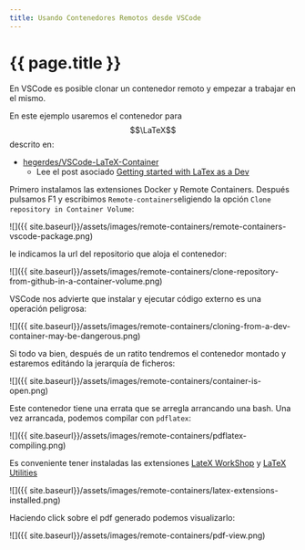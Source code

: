 ```yaml
---
title: Usando Contenedores Remotos desde VSCode
---
```


# {{ page.title }}

En VSCode es posible clonar un contenedor remoto y empezar a trabajar en el mismo.

En este ejemplo usaremos el contenedor para $$\LaTeX$$ descrito en:

* [hegerdes/VSCode-LaTeX-Container](https://github.com/hegerdes/VSCode-LaTeX-Container)
  * Lee el post asociado [Getting started with LaTex as a Dev](https://henrikgerdes.me/articles/2022-01-vscode-latex)

Primero instalamos las extensiones Docker y Remote Containers. Después pulsamos F1 y escribimos `Remote-containers`eligiendo la opción `Clone repository in Container Volume`:

![]({{ site.baseurl}}/assets/images/remote-containers/remote-containers-vscode-package.png)

le indicamos la url del repositorio que aloja el contenedor:

![]({{ site.baseurl}}/assets/images/remote-containers/clone-repository-from-github-in-a-container-volume.png)

VSCode nos advierte que instalar y ejecutar código externo es una operación peligrosa:

![]({{ site.baseurl}}/assets/images/remote-containers/cloning-from-a-dev-container-may-be-dangerous.png)

Si todo va bien, después de un ratito tendremos el contenedor montado y estaremos editándo la jerarquía de ficheros:

![]({{ site.baseurl}}/assets/images/remote-containers/container-is-open.png)

Este contenedor tiene una errata que se arregla arrancando una bash.
Una vez arrancada, podemos compilar con `pdflatex`:

![]({{ site.baseurl}}/assets/images/remote-containers/pdflatex-compiling.png)

Es conveniente tener instaladas las extensiones [LateX WorkShop]() y [LaTeX Utilities]()

![]({{ site.baseurl}}/assets/images/remote-containers/latex-extensions-installed.png)

Haciendo click sobre el pdf generado podemos visualizarlo:

![]({{ site.baseurl}}/assets/images/remote-containers/pdf-view.png)
